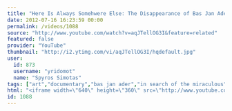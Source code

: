 ```yaml
---
title: "Here Is Always Somehwere Else: The Disappearance of Bas Jan Ader (1⁄5)"
date: 2012-07-16 16:23:59 00:00
permalink: /videos/1088
source: "http://www.youtube.com/watch?v=aqJTellOG3I&feature=related"
featured: false
provider: "YouTube"
thumbnail: "http://i2.ytimg.com/vi/aqJTellOG3I/hqdefault.jpg"
user:
  id: 873
  username: "yridomot"
  name: "Spyros Simotas"
tags: ["art","documentary","bas jan ader","in search of the miraculous"]
html: "<iframe width=\"640\" height=\"360\" src=\"http://www.youtube.com/embed/aqJTellOG3I?wmode=transparent&fs=1&feature=oembed\" frameborder=\"0\" allowfullscreen></iframe>"
id: 1088
---
```


